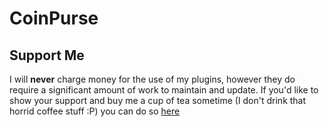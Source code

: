 # CoinPurse

## Support Me
I will **never** charge money for the use of my plugins, however they do require a significant amount of work to maintain and update. If you'd like to show your support and buy me a cup of tea sometime (I don't drink that horrid coffee stuff :P) you can do so [here](https://www.paypal.me/zerthick)
